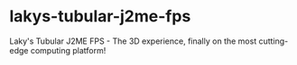 # lakys-tubular-j2me-fps
Laky's Tubular J2ME FPS - The 3D experience, finally on the most cutting-edge computing platform!
